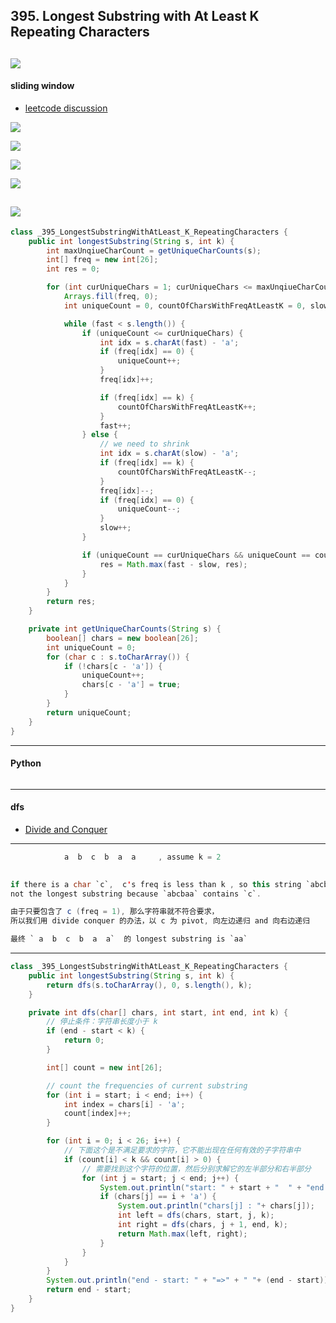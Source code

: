 ## 395. Longest Substring with At Least K Repeating Characters
![](img/2024-06-18-11-36-23.png)
---

#### sliding window

- [leetcode discussion](https://leetcode.com/problems/longest-substring-with-at-least-k-repeating-characters/solutions/2821874/why-sliding-window-works-for-this-qustion-and-how-it-works-simple-analysis)

![](img/2025-01-11-12-55-29.png)

![](img/2025-01-11-12-57-07.png)

![](img/2025-01-11-12-58-04.png)

![](img/2025-01-11-13-01-29.png)


![](img/2025-01-11-13-25-42.png)
---
```java
class _395_LongestSubstringWithAtLeast_K_RepeatingCharacters {
    public int longestSubstring(String s, int k) {
        int maxUnqiueCharCount = getUniqueCharCounts(s);
        int[] freq = new int[26];
        int res = 0;

        for (int curUniqueChars = 1; curUniqueChars <= maxUnqiueCharCount; curUniqueChars++) {
            Arrays.fill(freq, 0);
            int uniqueCount = 0, countOfCharsWithFreqAtLeastK = 0, slow = 0, fast = 0;

            while (fast < s.length()) {
                if (uniqueCount <= curUniqueChars) {
                    int idx = s.charAt(fast) - 'a';
                    if (freq[idx] == 0) {
                        uniqueCount++;
                    }
                    freq[idx]++;

                    if (freq[idx] == k) {
                        countOfCharsWithFreqAtLeastK++;
                    }
                    fast++;
                } else {
                    // we need to shrink
                    int idx = s.charAt(slow) - 'a';
                    if (freq[idx] == k) {
                        countOfCharsWithFreqAtLeastK--;
                    }
                    freq[idx]--;
                    if (freq[idx] == 0) {
                        uniqueCount--;
                    }
                    slow++;
                }

                if (uniqueCount == curUniqueChars && uniqueCount == countOfCharsWithFreqAtLeastK) {
                    res = Math.max(fast - slow, res);
                }
            }
        }
        return res;
    }

    private int getUniqueCharCounts(String s) {
        boolean[] chars = new boolean[26];
        int uniqueCount = 0;
        for (char c : s.toCharArray()) {
            if (!chars[c - 'a']) {
                uniqueCount++;
                chars[c - 'a'] = true;
            }
        }
        return uniqueCount;
    }
}
```
---

#### Python

```py

```
---

#### dfs


- [Divide and Conquer](https://youtu.be/Dn_Wt6lBt4I?t=105)
---

```java
            a  b  c  b  a  a     , assume k = 2
                

if there is a char `c`,  c's freq is less than k , so this string `abcbaa` is 
not the longest substring because `abcbaa` contains `c`.

由于只要包含了 c (freq = 1), 那么字符串就不符合要求，
所以我们用 divide conquer 的办法，以 c 为 pivot, 向左边递归 and 向右边递归

最终 ` a  b  c  b  a  a`  的 longest substring is `aa`
```
---

```java
class _395_LongestSubstringWithAtLeast_K_RepeatingCharacters {
    public int longestSubstring(String s, int k) {
        return dfs(s.toCharArray(), 0, s.length(), k);
    }

    private int dfs(char[] chars, int start, int end, int k) {
        // 停止条件：字符串长度小于 k
        if (end - start < k) {
            return 0;
        }

        int[] count = new int[26];

        // count the frequencies of current substring
        for (int i = start; i < end; i++) {
            int index = chars[i] - 'a';
            count[index]++;
        }

        for (int i = 0; i < 26; i++) {
            // 下面这个是不满足要求的字符，它不能出现在任何有效的子字符串中
            if (count[i] < k && count[i] > 0) {
                // 需要找到这个字符的位置，然后分别求解它的左半部分和右半部分
                for (int j = start; j < end; j++) {
                    System.out.println("start: " + start + "  " + "end: " + end);
                    if (chars[j] == i + 'a') {
                        System.out.println("chars[j] : "+ chars[j]);
                        int left = dfs(chars, start, j, k);
                        int right = dfs(chars, j + 1, end, k);
                        return Math.max(left, right);
                    }
                }
            }
        }
        System.out.println("end - start: " + "=>" + " "+ (end - start));
        return end - start;
    }
}
```

